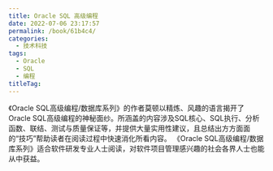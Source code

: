 ```yaml
---
title: Oracle SQL 高级编程
date: 2022-07-06 23:17:57
permalink: /book/61b4c4/
categories:
  - 技术科技
tags:
  - Oracle
  - SQL
  - 编程
titleTag: 
---
```


《Oracle SQL高级编程/数据库系列》的作者莫顿以精炼、风趣的语言揭开了Oracle SQL高级编程的神秘面纱。所涵盖的内容涉及SQL核心、SQL执行、分析函数、联结、测试与质量保证等，并提供大量实用性建议，且总结出方方面面的“技巧”帮助读者在阅读过程中快速消化所看内容。 《Oracle SQL高级编程/数据库系列》适合软件研发专业人士阅读，对软件项目管理感兴趣的社会各界人士也能从中获益。

<!-- more -->

<BookShelf
album="https://cdn.staticaly.com/gh/jonsam-ng/image-hosting@master/oxygen-space/image.9gvn6kguvu.webp"
:pages="514"
link="https://www.aliyundrive.com/s/3SwGnbjExPZ"
douban="https://book.douban.com/subject/6903022/"
author="[美] Karen Morton / Kerry Osborne / Robyn Sands / Riyaj Shamsudeen / Jared Still"
publisher="人民邮电出版社"
intro="本书所涵盖的内容涉及SQL核心、SQL执行、分析函数、联结、测试与质量保证等，并提供大量实用性建议，且总结出方方面面的“技巧”帮助读者在阅读过程中快速消化所看内容。"
lang="中文"
/>
